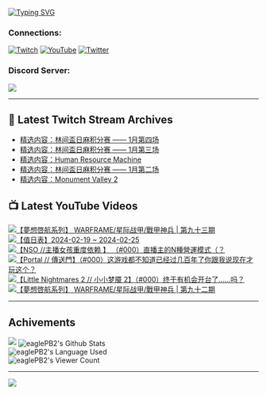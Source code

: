 <!--### Hello people, I'm EaglePB2 - The one who building something for fun 👋
Thank you for standby for this profile.   
The purpose of this profile is coming soon.   
You may come back later, as you wish if this readme.md is updated.   -->

<a href="https://git.io/typing-svg"><img src="https://readme-typing-svg.herokuapp.com?font=Fira+Code&duration=1000&pause=5000&vCenter=true&random=false&width=500&lines=%F0%9F%91%8B+Hello+Everyone%2C+I'm+EaglePB2.;%F0%9F%99%87+Thank+you+for+stopping+by+my+profile.+;%F0%9F%94%AD+%3D%3D%3D%3D+%F0%9F%94%AD;%F0%9F%91%8B+%E4%BD%A0%E5%A5%BD%EF%BC%8C%E6%AD%A1%E8%BF%8E%E4%BE%86%E5%88%B0%E6%88%91%E7%9A%84%E4%BB%A3%E7%A2%BC%E5%BA%AB%E3%80%82;%F0%9F%99%87+%E6%84%9F%E8%AC%9D%E5%89%8D%E4%BE%86%E5%8F%83%E8%A7%80%E5%B0%8F%E5%B1%8B+owo~" alt="Typing SVG" /></a>

### Connections:

[![Twitch](https://img.shields.io/badge/Twitch-9347FF?style=flat-square&logo=twitch&logoColor=white)](https://www.twitch.tv/eaglepb2)
[![YouTube](https://img.shields.io/badge/YouTube-%23FF0000.svg?style=flat-square&logo=YouTube&logoColor=white)](https://www.youtube.com/eaglepb2)
[![Twitter](https://img.shields.io/badge/Twitter-%231DA1F2.svg?style=flat-square&logo=Twitter&logoColor=white)](https://twitter.com/eaglepb2)

### Discord Server:

[![](https://invidget.switchblade.xyz/qKrub9b?theme=dark&language=ch)](https://discord.gg/qKrub9b)

---

## 👾 Latest Twitch Stream Archives
<!-- TWITCH:START -->
- [精选内容：林间盃日麻积分赛 —— 1月第四场](https://www.twitch.tv/videos/2049140261)
- [精选内容：林间盃日麻积分赛 —— 1月第三场](https://www.twitch.tv/videos/2043840465)
- [精选内容：Human Resource Machine](https://www.twitch.tv/videos/2039211634)
- [精选内容：林间盃日麻积分赛 —— 1月第二场](https://www.twitch.tv/videos/2028353476)
- [精选内容：Monument Valley 2](https://www.twitch.tv/videos/2023564979)
<!-- TWITCH:END -->



## 📺 Latest YouTube Videos
<!-- YOUTUBE:START -->
<!-- YOUTUBE:END -->

<!-- BEGIN YOUTUBE-CARDS -->
<a href="https://www.youtube.com/watch?v=6d-KloTJmOs">
  <picture>
    <source media="(prefers-color-scheme: dark)" srcset="https://ytcards.demolab.com/?id=6d-KloTJmOs&title=%E3%80%90%E5%A4%A2%E6%83%B3%E5%95%93%E8%88%AA%E7%B3%BB%E5%88%97%E3%80%91+WARFRAME%2F%E6%98%9F%E9%99%85%E6%88%98%E7%94%B2%2F%E6%88%B0%E7%94%B2%E7%A5%9E%E5%85%B5+%7C+%E7%AC%AC%E4%B9%9D%E5%8D%81%E4%B8%89%E6%9C%9F&lang=zh&timestamp=1708249416&background_color=%230d1117&title_color=%23ffffff&stats_color=%23dedede&max_title_lines=1&width=250&border_radius=5&duration=0">
    <img src="https://ytcards.demolab.com/?id=6d-KloTJmOs&title=%E3%80%90%E5%A4%A2%E6%83%B3%E5%95%93%E8%88%AA%E7%B3%BB%E5%88%97%E3%80%91+WARFRAME%2F%E6%98%9F%E9%99%85%E6%88%98%E7%94%B2%2F%E6%88%B0%E7%94%B2%E7%A5%9E%E5%85%B5+%7C+%E7%AC%AC%E4%B9%9D%E5%8D%81%E4%B8%89%E6%9C%9F&lang=zh&timestamp=1708249416&background_color=%23ffffff&title_color=%2324292f&stats_color=%2357606a&max_title_lines=1&width=250&border_radius=5&duration=0" alt="【夢想啓航系列】 WARFRAME/星际战甲/戰甲神兵 | 第九十三期" title="【夢想啓航系列】 WARFRAME/星际战甲/戰甲神兵 | 第九十三期">
  </picture>
</a>
<a href="https://www.youtube.com/watch?v=kwF9XJfTFpI">
  <picture>
    <source media="(prefers-color-scheme: dark)" srcset="https://ytcards.demolab.com/?id=kwF9XJfTFpI&title=%E3%80%90%E5%80%BC%E6%97%A5%E8%A1%A8%E3%80%912024-02-19+~+2024-02-25&lang=zh&timestamp=1708093563&background_color=%230d1117&title_color=%23ffffff&stats_color=%23dedede&max_title_lines=1&width=250&border_radius=5&duration=0">
    <img src="https://ytcards.demolab.com/?id=kwF9XJfTFpI&title=%E3%80%90%E5%80%BC%E6%97%A5%E8%A1%A8%E3%80%912024-02-19+~+2024-02-25&lang=zh&timestamp=1708093563&background_color=%23ffffff&title_color=%2324292f&stats_color=%2357606a&max_title_lines=1&width=250&border_radius=5&duration=0" alt="【值日表】2024-02-19 ~ 2024-02-25" title="【值日表】2024-02-19 ~ 2024-02-25">
  </picture>
</a>
<a href="https://www.youtube.com/watch?v=nEQFYXo-1xw">
  <picture>
    <source media="(prefers-color-scheme: dark)" srcset="https://ytcards.demolab.com/?id=nEQFYXo-1xw&title=%E3%80%90NSO+%2F%2F%E4%B8%BB%E6%92%AD%E5%A5%B3%E5%AD%A9%E9%87%8D%E5%BA%A6%E4%BE%9D%E8%B5%96+%E3%80%91+%EF%BC%88%23000%EF%BC%89%E7%9B%B4%E6%92%AD%E4%B8%BB%E7%9A%84N%E7%A8%AE%E7%87%9F%E9%81%8B%E6%A8%A1%E5%BC%8F%EF%BC%88%EF%BC%9F&lang=zh&timestamp=1706759635&background_color=%230d1117&title_color=%23ffffff&stats_color=%23dedede&max_title_lines=1&width=250&border_radius=5&duration=14400">
    <img src="https://ytcards.demolab.com/?id=nEQFYXo-1xw&title=%E3%80%90NSO+%2F%2F%E4%B8%BB%E6%92%AD%E5%A5%B3%E5%AD%A9%E9%87%8D%E5%BA%A6%E4%BE%9D%E8%B5%96+%E3%80%91+%EF%BC%88%23000%EF%BC%89%E7%9B%B4%E6%92%AD%E4%B8%BB%E7%9A%84N%E7%A8%AE%E7%87%9F%E9%81%8B%E6%A8%A1%E5%BC%8F%EF%BC%88%EF%BC%9F&lang=zh&timestamp=1706759635&background_color=%23ffffff&title_color=%2324292f&stats_color=%2357606a&max_title_lines=1&width=250&border_radius=5&duration=14400" alt="【NSO //主播女孩重度依赖 】 （#000）直播主的N種營運模式（？" title="【NSO //主播女孩重度依赖 】 （#000）直播主的N種營運模式（？">
  </picture>
</a>
<a href="https://www.youtube.com/watch?v=evhJlfZXx3Q">
  <picture>
    <source media="(prefers-color-scheme: dark)" srcset="https://ytcards.demolab.com/?id=evhJlfZXx3Q&title=%E3%80%90Portal+%2F%2F+%E5%82%B3%E9%80%81%E9%96%80%E3%80%91%EF%BC%88%23000%EF%BC%89%E8%BF%99%E6%B8%B8%E6%88%8F%E9%83%BD%E4%B8%8D%E7%9F%A5%E9%81%93%E5%B7%B2%E7%BB%8F%E8%BF%87%E5%87%A0%E7%99%BE%E5%B9%B4%E4%BA%86%E4%BD%A0%E8%B7%9F%E6%88%91%E8%AF%B4%E7%8E%B0%E5%9C%A8%E6%89%8D%E7%8E%A9%E8%BF%99%E4%B8%AA%EF%BC%9F&lang=zh&timestamp=1706689026&background_color=%230d1117&title_color=%23ffffff&stats_color=%23dedede&max_title_lines=1&width=250&border_radius=5&duration=9715">
    <img src="https://ytcards.demolab.com/?id=evhJlfZXx3Q&title=%E3%80%90Portal+%2F%2F+%E5%82%B3%E9%80%81%E9%96%80%E3%80%91%EF%BC%88%23000%EF%BC%89%E8%BF%99%E6%B8%B8%E6%88%8F%E9%83%BD%E4%B8%8D%E7%9F%A5%E9%81%93%E5%B7%B2%E7%BB%8F%E8%BF%87%E5%87%A0%E7%99%BE%E5%B9%B4%E4%BA%86%E4%BD%A0%E8%B7%9F%E6%88%91%E8%AF%B4%E7%8E%B0%E5%9C%A8%E6%89%8D%E7%8E%A9%E8%BF%99%E4%B8%AA%EF%BC%9F&lang=zh&timestamp=1706689026&background_color=%23ffffff&title_color=%2324292f&stats_color=%2357606a&max_title_lines=1&width=250&border_radius=5&duration=9715" alt="【Portal // 傳送門】（#000）这游戏都不知道已经过几百年了你跟我说现在才玩这个？" title="【Portal // 傳送門】（#000）这游戏都不知道已经过几百年了你跟我说现在才玩这个？">
  </picture>
</a>
<a href="https://www.youtube.com/watch?v=XumjVrkGH-Y">
  <picture>
    <source media="(prefers-color-scheme: dark)" srcset="https://ytcards.demolab.com/?id=XumjVrkGH-Y&title=%E3%80%90Little+Nightmares+2+%2F%2F+%E5%B0%8F%E5%B0%8F%E6%A2%A6%E9%AD%87+2%E3%80%91%EF%BC%88%23000%EF%BC%89%E7%BB%88%E4%BA%8E%E6%9C%89%E6%9C%BA%E4%BC%9A%E5%BC%80%E5%8F%B0%E4%BA%86%E2%80%A6%E2%80%A6%E5%90%97%EF%BC%9F&lang=zh&timestamp=1706598064&background_color=%230d1117&title_color=%23ffffff&stats_color=%23dedede&max_title_lines=1&width=250&border_radius=5&duration=18981">
    <img src="https://ytcards.demolab.com/?id=XumjVrkGH-Y&title=%E3%80%90Little+Nightmares+2+%2F%2F+%E5%B0%8F%E5%B0%8F%E6%A2%A6%E9%AD%87+2%E3%80%91%EF%BC%88%23000%EF%BC%89%E7%BB%88%E4%BA%8E%E6%9C%89%E6%9C%BA%E4%BC%9A%E5%BC%80%E5%8F%B0%E4%BA%86%E2%80%A6%E2%80%A6%E5%90%97%EF%BC%9F&lang=zh&timestamp=1706598064&background_color=%23ffffff&title_color=%2324292f&stats_color=%2357606a&max_title_lines=1&width=250&border_radius=5&duration=18981" alt="【Little Nightmares 2 // 小小梦魇 2】（#000）终于有机会开台了……吗？" title="【Little Nightmares 2 // 小小梦魇 2】（#000）终于有机会开台了……吗？">
  </picture>
</a>
<a href="https://www.youtube.com/watch?v=jWeV1_sm00I">
  <picture>
    <source media="(prefers-color-scheme: dark)" srcset="https://ytcards.demolab.com/?id=jWeV1_sm00I&title=%E3%80%90%E5%A4%A2%E6%83%B3%E5%95%93%E8%88%AA%E7%B3%BB%E5%88%97%E3%80%91+WARFRAME%2F%E6%98%9F%E9%99%85%E6%88%98%E7%94%B2%2F%E6%88%B0%E7%94%B2%E7%A5%9E%E5%85%B5+%7C+%E7%AC%AC%E4%B9%9D%E5%8D%81%E4%BA%8C%E6%9C%9F&lang=zh&timestamp=1706502971&background_color=%230d1117&title_color=%23ffffff&stats_color=%23dedede&max_title_lines=1&width=250&border_radius=5&duration=10997">
    <img src="https://ytcards.demolab.com/?id=jWeV1_sm00I&title=%E3%80%90%E5%A4%A2%E6%83%B3%E5%95%93%E8%88%AA%E7%B3%BB%E5%88%97%E3%80%91+WARFRAME%2F%E6%98%9F%E9%99%85%E6%88%98%E7%94%B2%2F%E6%88%B0%E7%94%B2%E7%A5%9E%E5%85%B5+%7C+%E7%AC%AC%E4%B9%9D%E5%8D%81%E4%BA%8C%E6%9C%9F&lang=zh&timestamp=1706502971&background_color=%23ffffff&title_color=%2324292f&stats_color=%2357606a&max_title_lines=1&width=250&border_radius=5&duration=10997" alt="【夢想啓航系列】 WARFRAME/星际战甲/戰甲神兵 | 第九十二期" title="【夢想啓航系列】 WARFRAME/星际战甲/戰甲神兵 | 第九十二期">
  </picture>
</a>
<!-- END YOUTUBE-CARDS -->

---

## Achivements
[![](https://github-profile-trophy.vercel.app/?username=eaglepb2&theme=monokai&no-bg=true&&title=Repositories,Issues,Commit,MultiLanguage)](https://github.com/anuraghazra/github-readme-stats)
<img align="center" alt="eaglePB2's Github Stats" src="https://github-readme-stats.vercel.app/api?username=eaglePB2&show_icons=true&hide_border=true&theme=merko" />
<br>
<img align="center" alt="eaglePB2's Language Used" src="https://github-readme-stats.vercel.app/api/top-langs/?username=eaglePB2&show_icons=true&hide_border=true&theme=merko&layout=compact&langs_count=8" />
<br>
<img align="center" alt="eaglePB2's Viewer Count" src="https://visitcount.itsvg.in/api?id=eaglepb2&label=Profile%20Views&color=3&icon=5&pretty=true" />

<hr>

<!-- RANDOMQUOTE:START -->
![](https://quotes-github-readme.vercel.app/api?type=horizontal&theme=merko)
<!-- RANDOMQUOTE:END -->


<!--
       _____   _   _   _____       _____   _   _   ____   
      |_   _| | | | | |  ___|     |  ___| | \ | | |  _  \  
        | |   | |_| | | |___      | |___  |  \| | | | | | 
        | |   |  _  | |  ___|     |  ___| |     | | | | | 
        | |   | | | | | |___      | |___  | |\  | | |_| | 
        |_|   |_| |_| |_____|     |_____| |_| \_| |____ / 
      
-->
